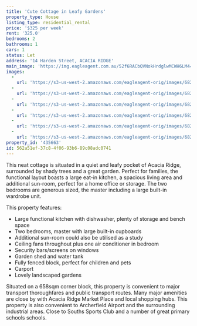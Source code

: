 ```yaml
---
title: 'Cute Cottage in Leafy Gardens'
property_type: House
listing_type: residential_rental
price: '$325 per week'
rent: '325.0'
bedrooms: 2
bathrooms: 1
cars: 1
status: Let
address: '14 Harden Street, ACACIA RIDGE'
main_image: 'https://img.eagleagent.com.au/52f6RACbQVNokHrdglwMCWH6LM4=/1280x854/smart/https://s3-us-west-2.amazonaws.com/eagleagent-orig/images/6826542/418364070-image-M.jpg'
images:
  -
    url: 'https://s3-us-west-2.amazonaws.com/eagleagent-orig/images/6826547/418364070-image-E.jpg'
  -
    url: 'https://s3-us-west-2.amazonaws.com/eagleagent-orig/images/6826546/418364070-image-D.jpg'
  -
    url: 'https://s3-us-west-2.amazonaws.com/eagleagent-orig/images/6826545/418364070-image-C.jpg'
  -
    url: 'https://s3-us-west-2.amazonaws.com/eagleagent-orig/images/6826544/418364070-image-B.jpg'
  -
    url: 'https://s3-us-west-2.amazonaws.com/eagleagent-orig/images/6826543/418364070-image-A.jpg'
  -
    url: 'https://s3-us-west-2.amazonaws.com/eagleagent-orig/images/6826542/418364070-image-M.jpg'
property_id: '435663'
id: 562a51ef-37c8-4f06-93b6-89c08adc0741
---
```

This neat cottage is situated in a quiet and leafy pocket of Acacia Ridge, surrounded by shady trees and a great garden. Perfect for families, the functional layout boasts a large eat-in kitchen, a spacious living area and additional sun-room, perfect for a home office or storage. The two bedrooms are generous sized, the master including a large built-in wardrobe unit.

This property features:

*  Large functional kitchen with dishwasher, plenty of storage and bench space
*  Two bedrooms, master with large built-in cupboards
*  Additional sun-room could also be utilised as a study
*  Ceiling fans throughout plus one air conditioner in bedroom
*  Security bars/screens on windows
*  Garden shed and water tank
*  Fully fenced block, perfect for children and pets
*  Carport
*  Lovely landscaped gardens

Situated on a 658sqm corner block, this property is convenient to major transport thoroughfares and public transport routes. Many major amenities are close by with Acacia Ridge Market Place and local shopping hubs. This property is also convenient to Archerfield Airport and the surrounding industrial areas. Close to Souths Sports Club and a number of great primary schools schools.